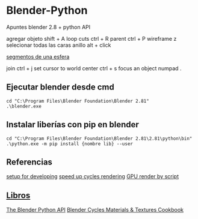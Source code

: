 # Blender-Python
Apuntes blender 2.8 + python API


agregar objeto	shift + A
loop cuts	ctrl + R
parent	ctrl + P
wireframe	z
selecionar todas las caras anillo	alt + click

[segmentos de una esfera](https://i.stack.imgur.com/M8Xp4.gif)

join	ctrl + j
set cursor to world center	ctrl + s
focus an object	numpad .

## Ejecutar blender desde cmd
```
cd "C:\Program Files\Blender Foundation\Blender 2.81"
.\blender.exe
```

## Instalar liberías con pip en blender
```
cd "C:\Program Files\Blender Foundation\Blender 2.81\2.81\python\bin"
.\python.exe -m pip install {nombre lib} --user
```

## Referencias

[setup for developing](https://medium.com/@satishgoda/setting-up-blender-2-8-for-developing-with-python-3-7-6330d87c17b4)
[speed up cycles rendering](https://www.blenderguru.com/articles/4-easy-ways-to-speed-up-cycles)
[GPU render by script](https://gist.github.com/S1U/13b8efe2c616a25d99de3d2ac4b34e86#file-render28-py)

## [Libros](http://www.allitebooks.org/)
[The Blender Python API](http://www.allitebooks.org/the-blender-python-api/)
[Blender Cycles Materials & Textures Cookbook](http://www.allitebooks.org/blender-cycles-materials-and-textures-cookbook-third-edition/)
